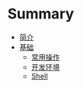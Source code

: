 # Summary

* [简介](README.md)
* [基础]()
    * [常用操作](./Basic/CommCmd.md)
    * [开发环境](./Basic/Dev.md)
    * [Shell](Basic/shell.md)
